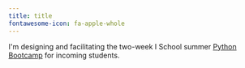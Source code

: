 ```yaml
---
title: title
fontawesome-icon: fa-apple-whole
---
```


I'm designing and facilitating the two-week I School summer [Python Bootcamp](https://github.com/laurenmarietta/I_School_Python_Bootcamp_2024) for incoming students.